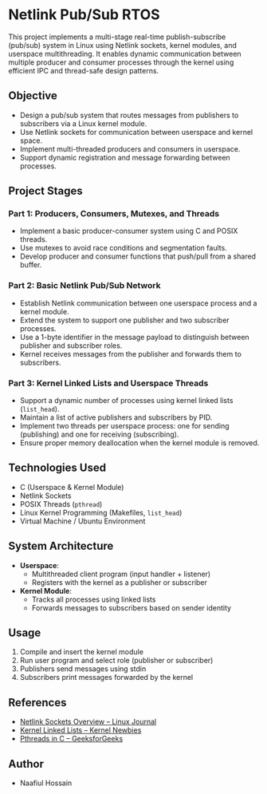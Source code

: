 # Netlink Pub/Sub RTOS

This project implements a multi-stage real-time publish-subscribe (pub/sub) system in Linux using Netlink sockets, kernel modules, and userspace multithreading. It enables dynamic communication between multiple producer and consumer processes through the kernel using efficient IPC and thread-safe design patterns.

## Objective

- Design a pub/sub system that routes messages from publishers to subscribers via a Linux kernel module.
- Use Netlink sockets for communication between userspace and kernel space.
- Implement multi-threaded producers and consumers in userspace.
- Support dynamic registration and message forwarding between processes.

## Project Stages

### Part 1: Producers, Consumers, Mutexes, and Threads

- Implement a basic producer-consumer system using C and POSIX threads.
- Use mutexes to avoid race conditions and segmentation faults.
- Develop producer and consumer functions that push/pull from a shared buffer.

### Part 2: Basic Netlink Pub/Sub Network

- Establish Netlink communication between one userspace process and a kernel module.
- Extend the system to support one publisher and two subscriber processes.
- Use a 1-byte identifier in the message payload to distinguish between publisher and subscriber roles.
- Kernel receives messages from the publisher and forwards them to subscribers.

### Part 3: Kernel Linked Lists and Userspace Threads

- Support a dynamic number of processes using kernel linked lists (`list_head`).
- Maintain a list of active publishers and subscribers by PID.
- Implement two threads per userspace process: one for sending (publishing) and one for receiving (subscribing).
- Ensure proper memory deallocation when the kernel module is removed.

## Technologies Used

- C (Userspace & Kernel Module)
- Netlink Sockets
- POSIX Threads (`pthread`)
- Linux Kernel Programming (Makefiles, `list_head`)
- Virtual Machine / Ubuntu Environment

## System Architecture

- **Userspace**:
  - Multithreaded client program (input handler + listener)
  - Registers with the kernel as a publisher or subscriber
- **Kernel Module**:
  - Tracks all processes using linked lists
  - Forwards messages to subscribers based on sender identity

## Usage

1. Compile and insert the kernel module
2. Run user program and select role (publisher or subscriber)
3. Publishers send messages using stdin
4. Subscribers print messages forwarded by the kernel

## References

- [Netlink Sockets Overview – Linux Journal](https://www.linuxjournal.com/article/7356)
- [Kernel Linked Lists – Kernel Newbies](https://kernelnewbies.org/FAQ/LinkedLists)
- [Pthreads in C – GeeksforGeeks](https://www.geeksforgeeks.org/multithreading-c-2/)

## Author

- Naafiul Hossain

